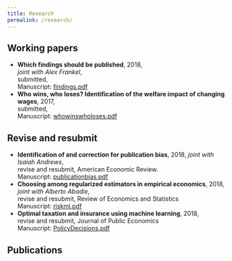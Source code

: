 ```yaml
---
title: Research
permalink: /research/
---
```


## Working papers

* **Which findings should be published**, 2018,  
  *joint with Alex Frankel*,   
  submitted,  
  Manuscript: [findings.pdf](/files/papers/findings.pdf)
* **Who wins, who loses? Identification of the welfare impact of changing wages**, 2017,  
  submitted,  
  Manuscript: [whowinswholoses.pdf](/files/papers/whowinswholoses.pdf)



## Revise and resubmit

* **Identification of and correction for publication bias**, 2018, 
  *joint with Isaiah Andrews*,  
  revise and resubmit, American Economic Review.  
  Manuscript: [publicationbias.pdf](/files/papers/PublicationBias.pdf)
* **Choosing among regularized estimators in empirical economics**, 2018,  
  *joint with Alberto Abadie*,  
  revise and resubmit, Review of Economics and Statistics  
  Manuscript: [riskml.pdf](/files/papers/riskml.pdf)
* **Optimal taxation and insurance using machine learning**, 2018,  
  revise and resubmit, Journal of Public Economics  
  Manuscript: [PolicyDecisions.pdf](/files/papers/PolicyDecisions.pdf)  

## Publications

